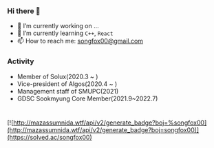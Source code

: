 ### Hi there 👋

- 🔭 I’m currently working on ...
- 🌱 I’m currently learning ```C++```, ```React```
- 📫 How to reach me: songfox00@gmail.com

### Activity
- Member of Solux(2020.3 ~ )
- Vice-president of Algos(2020.4 ~ )
- Management staff of SMUPC(2021)
- GDSC Sookmyung Core Member(2021.9~2022.7)
#
[![http://mazassumnida.wtf/api/v2/generate_badge?boj=%songfox00](http://mazassumnida.wtf/api/v2/generate_badge?boj=songfox00)](https://solved.ac/songfox00)
